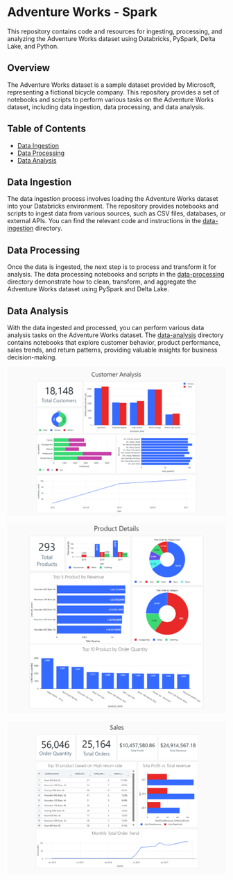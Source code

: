 # Adventure Works - Spark

This repository contains code and resources for ingesting, processing, and analyzing the Adventure Works dataset using Databricks, PySpark, Delta Lake, and Python.

## Overview

The Adventure Works dataset is a sample dataset provided by Microsoft, representing a fictional bicycle company. This repository provides a set of notebooks and scripts to perform various tasks on the Adventure Works dataset, including data ingestion, data processing, and data analysis.

## Table of Contents

- [Data Ingestion](#data-ingestion)
- [Data Processing](#data-processing)
- [Data Analysis](#data-analysis)

## Data Ingestion

The data ingestion process involves loading the Adventure Works dataset into your Databricks environment. The repository provides notebooks and scripts to ingest data from various sources, such as CSV files, databases, or external APIs. You can find the relevant code and instructions in the [data-ingestion](ingestor) directory.

## Data Processing

Once the data is ingested, the next step is to process and transform it for analysis. The data processing notebooks and scripts in the [data-processing](presentation) directory demonstrate how to clean, transform, and aggregate the Adventure Works dataset using PySpark and Delta Lake.

## Data Analysis

With the data ingested and processed, you can perform various data analysis tasks on the Adventure Works dataset. The [data-analysis](dashboard) directory contains notebooks that explore customer behavior, product performance, sales trends, and return patterns, providing valuable insights for business decision-making.

![Customer Analysis](dashboard/customer_dashboard.png)

![Product Analysis](dashboard/product_dashboard.png)

![Sales Analysis](dashboard/sales_dashboard.png)


